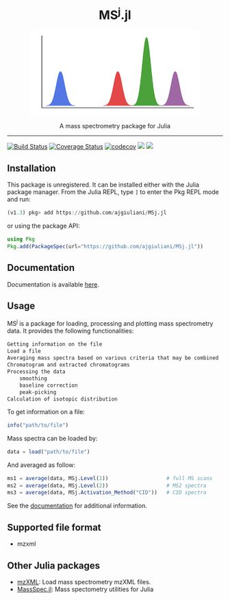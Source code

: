 <p align="center">
  <h1 align="center"> MS<sup>j</sup>.jl  </h1>
</p>

<p align="center">
  <img align="center" src="docs/src/assets/logo.png" width="400" height="200" />
</p>
<p align="center">
  <normal> A mass spectrometry package for Julia </normal>
</p>

-----

[![Build Status](https://travis-ci.org/ajgiuliani/MSj.jl.svg?branch=master)](https://travis-ci.org/ajgiuliani/MSj.jl)
[![Coverage Status](https://coveralls.io/repos/github/ajgiuliani/MSj.jl/badge.svg?branch=master)](https://coveralls.io/github/ajgiuliani/MSj.jl?branch=master)
[![codecov](https://codecov.io/gh/ajgiuliani/MSj.jl/branch/master/graph/badge.svg)](https://codecov.io/gh/ajgiuliani/MSj.jl)
[![](https://img.shields.io/badge/docs-stable-blue.svg)](https://ajgiuliani.github.io/MSj.jl/stable)
[![](https://img.shields.io/badge/docs-dev-blue.svg)](https://ajgiuliani.github.io/MSj.jl/dev/)



## Installation
This package is unregistered. It can be installed either with the Julia package manager.
From the Julia REPL, type `]` to enter the Pkg REPL mode and run:
```julia
(v1.3) pkg> add https://github.com/ajgiuliani/MSj.jl
```
or using the package API:

```julia
using Pkg
Pkg.add(PackageSpec(url="https://github.com/ajgiuliani/MSj.jl"))
```

## Documentation
Documentation is available [here](https://ajgiuliani.github.io/MSj.jl/stable).


## Usage
MS<sup>j</sup> is a package for loading, processing and plotting mass spectrometry data. It provides the following functionalities:

    Getting information on the file
    Load a file
    Averaging mass spectra based on various criteria that may be combined
    Chromatogram and extracted chromatograms
    Processing the data
        smoothing
        baseline correction
        peak-picking
    Calculation of isotopic distribution

To get information on a file:
```julia
info("path/to/file")
```

Mass spectra can be loaded by:
```julia
data = load("path/to/file")
```

And averaged as follow:
```julia
ms1 = average(data, MSj.Level(1))                   # full MS scans
ms2 = average(data, MSj.Level(2))                   # MS2 spectra
ms3 = average(data, MSj.Activation_Method("CID"))   # CID spectra
```

See the [documentation](https://ajgiuliani.github.io/MSj.jl/stable) for additional information.

## Supported file format
* mzxml

## Other Julia packages
* [mzXML](https://github.com/timholy/mzXML.jl): Load mass spectrometry mzXML files.
* [MassSpec.jl](https://github.com/JuliaSpect/MassSpec.jl): Mass spectometry utilities for Julia
